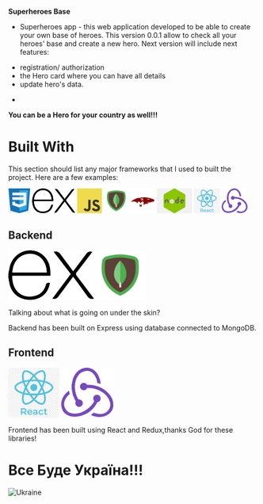 **Superheroes Base**

- Superheroes app - this web application developed to be able to create your own base of heroes.
  This version 0.0.1 allow to check all your heroes' base and create a new hero. Next version will include next features:

* registration/ authorization
* the Hero card where you can have all details
* update hero's data.

-

**You can be a Hero for your country as well!!!**

# Built With

This section should list any major frameworks that I used to built the project. Here are a few examples:

<a href="https://github.com/" title="GitHub"><img height="50" src="assets/icons/css.png" /></a>
<a href="https://github.com/" title="GitHub"><img height="50" src="assets/icons/express.png" /></a>
<a href="https://github.com/" title="GitHub"><img height="50" src="assets/icons/js.png" /></a>
<a href="https://github.com/" title="GitHub"><img height="50" src="assets/icons/mongodb.png" /></a>
<a href="https://github.com/" title="GitHub"><img height="50" src="assets/icons/mongoose.png" /></a>
<a href="https://github.com/" title="GitHub"><img height="50" src="assets/icons/node.png" /></a>
<a href="https://github.com/" title="GitHub"><img height="50" src="assets/icons/react.png" /></a>
<a href="https://github.com/" title="GitHub"><img height="50" src="assets/icons/redux.png" /></a>

## Backend

<a href="https://github.com/" title="GitHub"><img height="100" src="assets/icons/express.png" /></a>
<a href="https://github.com/" title="GitHub"><img height="100" src="assets/icons/mongodb.png" /></a>

Talking about what is going on under the skin?

Backend has been built on Express using database connected to MongoDB.

## Frontend

<a href="https://github.com/" title="GitHub"><img height="100" src="assets/icons/react.png" /></a>
<a href="https://github.com/" title="GitHub"><img height="100" src="assets/icons/redux.png" /></a>

Frontend has been built using React and Redux,thanks God for these libraries!

# Все Буде Україна!!!

![Ukraine](https://vafk.com.ua/wp-content/uploads/2022/03/image_2022-03-01_09-47-20.png)
